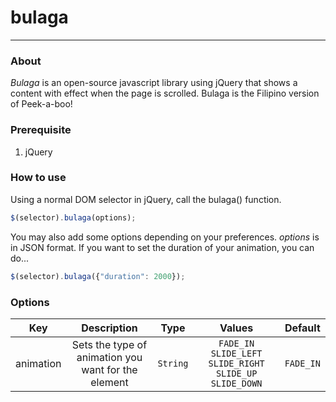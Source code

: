 # bulaga

---

### About

_Bulaga_ is an open-source javascript library using jQuery that shows a content with effect when the page is scrolled. Bulaga is the Filipino version of Peek-a-boo!


### Prerequisite

1. jQuery

### How to use

Using a normal DOM selector in jQuery, call the bulaga() function.

```javascript
$(selector).bulaga(options);
```

You may also add some options depending on your preferences. _options_ is in JSON format. If you want to set the duration of your animation, you can do...

```javascript
$(selector).bulaga({"duration": 2000});
```

### Options
| Key | Description | Type | Values | Default |
|:---:|:-----------:|:----:|:------:|:-------:|
|animation|Sets the type of animation you want for the element|`String`|`FADE_IN` `SLIDE_LEFT` `SLIDE_RIGHT` `SLIDE_UP` `SLIDE_DOWN`|`FADE_IN`|
